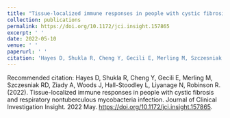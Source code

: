 ```yaml
---
title: "Tissue-localized immune responses in people with cystic fibrosis and respiratory nontuberculous mycobacteria infection"
collection: publications
permalink: https://doi.org/10.1172/jci.insight.157865
excerpt: ' '
date: 2022-05-10
venue: ' '
paperurl: ' '
citation: 'Hayes D, Shukla R, Cheng Y, Gecili E, Merling M, Szczesniak RD, Ziady A, Woods J, Hall-Stoodley L, Liyanage N, Robinson R. (2022). &quot;Tissue-localized immune responses in people with cystic fibrosis and respiratory nontuberculous mycobacteria infection.&quot; <i>Journal of Clinical Investigation Insight 1</i>..'
---
```


Recommended citation: Hayes D, Shukla R, Cheng Y, Gecili E, Merling M, Szczesniak RD, Ziady A, Woods J, Hall-Stoodley L, Liyanage N, Robinson R. (2022). Tissue-localized immune responses in people with cystic fibrosis and respiratory nontuberculous mycobacteria infection. Journal of Clinical Investigation Insight. 2022 May. https://doi.org/10.1172/jci.insight.157865.
